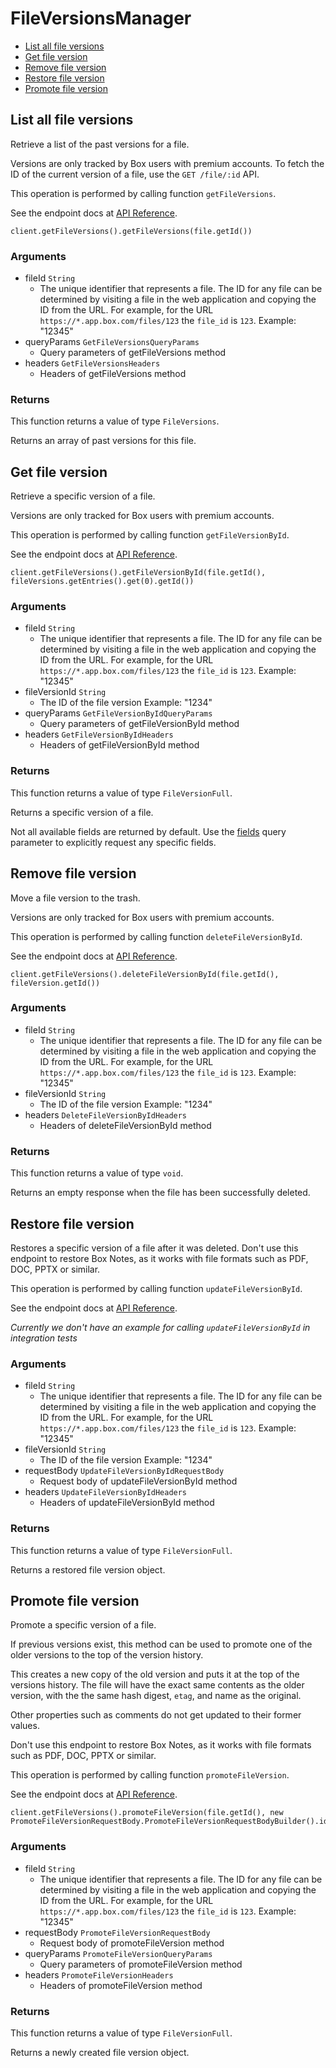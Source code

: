 # FileVersionsManager


- [List all file versions](#list-all-file-versions)
- [Get file version](#get-file-version)
- [Remove file version](#remove-file-version)
- [Restore file version](#restore-file-version)
- [Promote file version](#promote-file-version)

## List all file versions

Retrieve a list of the past versions for a file.

Versions are only tracked by Box users with premium accounts. To fetch the ID
of the current version of a file, use the `GET /file/:id` API.

This operation is performed by calling function `getFileVersions`.

See the endpoint docs at
[API Reference](https://developer.box.com/reference/get-files-id-versions/).

<!-- sample get_files_id_versions -->
```
client.getFileVersions().getFileVersions(file.getId())
```

### Arguments

- fileId `String`
  - The unique identifier that represents a file.  The ID for any file can be determined by visiting a file in the web application and copying the ID from the URL. For example, for the URL `https://*.app.box.com/files/123` the `file_id` is `123`. Example: "12345"
- queryParams `GetFileVersionsQueryParams`
  - Query parameters of getFileVersions method
- headers `GetFileVersionsHeaders`
  - Headers of getFileVersions method


### Returns

This function returns a value of type `FileVersions`.

Returns an array of past versions for this file.


## Get file version

Retrieve a specific version of a file.

Versions are only tracked for Box users with premium accounts.

This operation is performed by calling function `getFileVersionById`.

See the endpoint docs at
[API Reference](https://developer.box.com/reference/get-files-id-versions-id/).

<!-- sample get_files_id_versions_id -->
```
client.getFileVersions().getFileVersionById(file.getId(), fileVersions.getEntries().get(0).getId())
```

### Arguments

- fileId `String`
  - The unique identifier that represents a file.  The ID for any file can be determined by visiting a file in the web application and copying the ID from the URL. For example, for the URL `https://*.app.box.com/files/123` the `file_id` is `123`. Example: "12345"
- fileVersionId `String`
  - The ID of the file version Example: "1234"
- queryParams `GetFileVersionByIdQueryParams`
  - Query parameters of getFileVersionById method
- headers `GetFileVersionByIdHeaders`
  - Headers of getFileVersionById method


### Returns

This function returns a value of type `FileVersionFull`.

Returns a specific version of a file.

Not all available fields are returned by default. Use the
[fields](#param-fields) query parameter to explicitly request
any specific fields.


## Remove file version

Move a file version to the trash.

Versions are only tracked for Box users with premium accounts.

This operation is performed by calling function `deleteFileVersionById`.

See the endpoint docs at
[API Reference](https://developer.box.com/reference/delete-files-id-versions-id/).

<!-- sample delete_files_id_versions_id -->
```
client.getFileVersions().deleteFileVersionById(file.getId(), fileVersion.getId())
```

### Arguments

- fileId `String`
  - The unique identifier that represents a file.  The ID for any file can be determined by visiting a file in the web application and copying the ID from the URL. For example, for the URL `https://*.app.box.com/files/123` the `file_id` is `123`. Example: "12345"
- fileVersionId `String`
  - The ID of the file version Example: "1234"
- headers `DeleteFileVersionByIdHeaders`
  - Headers of deleteFileVersionById method


### Returns

This function returns a value of type `void`.

Returns an empty response when the file has been successfully
deleted.


## Restore file version

Restores a specific version of a file after it was deleted.
Don't use this endpoint to restore Box Notes,
as it works with file formats such as PDF, DOC,
PPTX or similar.

This operation is performed by calling function `updateFileVersionById`.

See the endpoint docs at
[API Reference](https://developer.box.com/reference/put-files-id-versions-id/).

*Currently we don't have an example for calling `updateFileVersionById` in integration tests*

### Arguments

- fileId `String`
  - The unique identifier that represents a file.  The ID for any file can be determined by visiting a file in the web application and copying the ID from the URL. For example, for the URL `https://*.app.box.com/files/123` the `file_id` is `123`. Example: "12345"
- fileVersionId `String`
  - The ID of the file version Example: "1234"
- requestBody `UpdateFileVersionByIdRequestBody`
  - Request body of updateFileVersionById method
- headers `UpdateFileVersionByIdHeaders`
  - Headers of updateFileVersionById method


### Returns

This function returns a value of type `FileVersionFull`.

Returns a restored file version object.


## Promote file version

Promote a specific version of a file.

If previous versions exist, this method can be used to
promote one of the older versions to the top of the version history.

This creates a new copy of the old version and puts it at the
top of the versions history. The file will have the exact same contents
as the older version, with the the same hash digest, `etag`, and
name as the original.

Other properties such as comments do not get updated to their
former values.

Don't use this endpoint to restore Box Notes,
as it works with file formats such as PDF, DOC,
PPTX or similar.

This operation is performed by calling function `promoteFileVersion`.

See the endpoint docs at
[API Reference](https://developer.box.com/reference/post-files-id-versions-current/).

<!-- sample post_files_id_versions_current -->
```
client.getFileVersions().promoteFileVersion(file.getId(), new PromoteFileVersionRequestBody.PromoteFileVersionRequestBodyBuilder().id(fileVersions.getEntries().get(0).getId()).type(PromoteFileVersionRequestBodyTypeField.FILE_VERSION).build())
```

### Arguments

- fileId `String`
  - The unique identifier that represents a file.  The ID for any file can be determined by visiting a file in the web application and copying the ID from the URL. For example, for the URL `https://*.app.box.com/files/123` the `file_id` is `123`. Example: "12345"
- requestBody `PromoteFileVersionRequestBody`
  - Request body of promoteFileVersion method
- queryParams `PromoteFileVersionQueryParams`
  - Query parameters of promoteFileVersion method
- headers `PromoteFileVersionHeaders`
  - Headers of promoteFileVersion method


### Returns

This function returns a value of type `FileVersionFull`.

Returns a newly created file version object.


